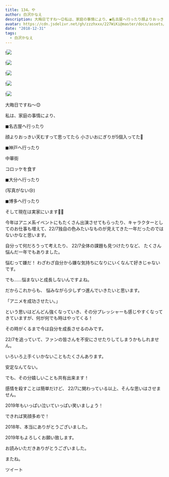 ```yaml
---
title: 134。や
author: 白沢かなえ
description: 大晦日ですね〜😊私は、家庭の事情により、◼︎名古屋へ行ったり顔よりおっきい天むすって思ってたら小さいおにぎり...
avatar: https://cdn.jsdelivr.net/gh/zzzhxxx/227WiKi@master/docs/assets/photo/avatar/kanae.jpg
date: "2018-12-31"
tags:
  - 白沢かなえ
---
```


!![](https://cdn.jsdelivr.net/gh/zzzhxxx/227WiKi-image@master/blog-image/kanae-2018-12-31_1.jpg)

!![](https://cdn.jsdelivr.net/gh/zzzhxxx/227WiKi-image@master/blog-image/kanae-2018-12-31_2.jpg)

!![](https://cdn.jsdelivr.net/gh/zzzhxxx/227WiKi-image@master/blog-image/kanae-2018-12-31_3.jpg)

!![](https://cdn.jsdelivr.net/gh/zzzhxxx/227WiKi-image@master/blog-image/kanae-2018-12-31_4.jpg)

!![](https://cdn.jsdelivr.net/gh/zzzhxxx/227WiKi-image@master/blog-image/kanae-2018-12-31_5.jpg)














大晦日ですね〜😊














私は、家庭の事情により、







◼︎名古屋へ行ったり













顔よりおっきい天むすって思ってたら
小さいおにぎりが5個入ってた🍤
















◼︎神戸へ行ったり




中華街







コロッケを食す






















◼︎大分へ行ったり




(写真がない😢)




















◼︎博多へ行ったり


















そして現在は実家にいます🥰🌸






















今年はアニメ系イベントにもたくさん出演させてもらったり、キャラクターとしてのお仕事も増えて、22/7独自の色みたいなものが見えてきた一年だったのではないかなと思います。






自分って何だろうって考えたり、
22/7全体の課題も見つけたりなど、
たくさん悩んだ一年でもありました。








悩むって嫌だ！
わざわざ自分から嫌な気持ちになりにいくなんて好きじゃないです。




でも……悩まないと成長しないんですよね。


だからこれからも、
悩みながら少しずつ進んでいきたいと思います。














「アニメを成功させたい。」



という思いはどんどん強くなっていき、その分プレッシャーも感じやすくなってきていますが、何が何でも時はやってくる！



その時がくるまで今は自分を成長させるのみです。
















22/7を追っていて、ファンの皆さんを不安にさせたりしてしまうかもしれません。


いろいろ上手くいかないこともたくさんあります。



安定なんてない。







でも、その分嬉しいことも共有出来ます！








感情を殺すことは簡単だけど、
22/7に関わっている以上、そんな思いはさせません。














2019年もいっぱい泣いていっぱい笑いましょう！




できれば笑顔多めで！




















2018年、本当にありがとうございました。


2019年もよろしくお願い致します。















お読みいただきありがとうございました。


またね。


ツイート



